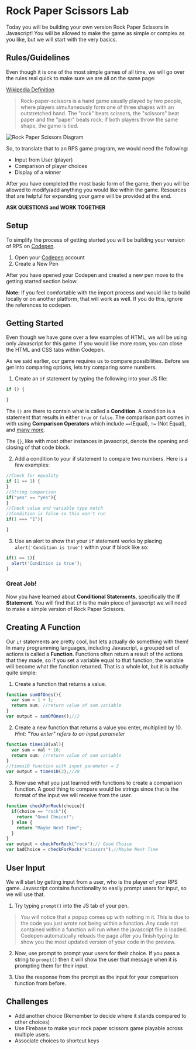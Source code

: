 # Rock Paper Scissors Lab


Today you will be building your own version Rock Paper Scissors in Javascript! You will be allowed to make the game as simple or complex as you like, but we will start with the very basics.

## Rules/Guidelines

Even though it is one of the most simple games of all time, we will go over the rules real quick to make sure we are all on the same page:

[Wikipedia Definition](http://en.wikipedia.org/wiki/Rock-paper-scissors)
>Rock-paper-scissors is a hand game usually played by two people, where players simultaneously form one of three shapes with an outstretched hand. The "rock" beats scissors, the "scissors" beat paper and the "paper" beats rock; if both players throw the same shape, the game is tied.

![Rock Paper Scissors Diagram](http://upload.wikimedia.org/wikipedia/commons/6/67/Rock-paper-scissors.svg)

So, to translate that to an RPS game program, we would need the following:
* Input from User (player)
* Comparison of player choices
* Display of a winner

After you have completed the most basic form of the game, then you will be allowed to modify/add anything you would like within the game. Resources that are helpful for expanding your game will be provided at the end.

**ASK QUESTIONS and WORK TOGETHER**

## Setup

To simplify the process of getting started you will be building your version of RPS on [Codepen](http://codepen.io).

1. Open your [Codepen](http://codepen.io) account
2. Create a New Pen

After you have opened your Codepen and created a new pen move to the getting started section below.

**Note:** If you feel comfortable with the import process and would like to build locally or on another platform, that will work as well. If you do this, ignore the references to codepen.


## Getting Started
Even though we have gone over a few examples of HTML, we will be using only Javascript for this game. If you would like more room, you can close the HTML and CSS tabs within Codepen.

As we said earlier, our game requires us to compare possibilities. Before we get into comparing options, lets try comparing some numbers.

1. Create an `if` statement by typing the following into your JS file:

  ```javascript
  if () {

  }
  ```

  The `()` are there to contain what is called a **Condition**. A condition is a statement that results in either `true` or `false`. The comparison part comes in with using **Comparison Operators** which include `==`(Equal), `!=` (Not Equal), and [many more](http://www.w3schools.com/js/js_comparisons.asp).

  The `{}`, like with most other instances in javascript, denote the opening and closing of that code block.

2. Add a condition to your if statement to compare two numbers. Here is a few examples:

  ```javascript
  //Check for equality
  if (1 == 1) {
  }
  //String comparison
  if("yes" == "yes"){
  }
  //Check value and variable type match
  //Condition is false so this won't run
  if(1 === "1"){

  }
  ```
3. Use an alert to show that your `if` statement works by placing `alert('Condition is true')` within your if block like so:

  ```javascript
  if(1 == 1){
    alert('Condition is true');
  }
  ```

### Great Job!
  Now you have learned about **Conditional Statements**, specifically the **If Statement**. You will find that `if` is the main piece of javascript we will need to make a simple version of Rock Paper Scissors.

## Creating A Function
Our `if` statements are pretty cool, but lets actually do something with them! In many programming languages, including Javascript, a grouped set of actions is called a **Function**. Functions often return a result of the actions that they made, so if you set a variable equal to that function, the variable will become what the function returned. That is a whole lot, but it is actually quite simple:
1. Create a function that returns a value.

  ```javascript
  function sumOfOnes(){
    var sum = 1 + 1;
    return sum; //return value of sum variable
  }
  var output = sumOfOnes();//2
  ```

2. Create a new function that returns a value you enter, multiplied by 10. *Hint: "You enter" refers to an input parameter*

  ```javascript
  function times10(val){
    var sum = val * 10;
    return sum; //return value of sum variable
  }
  //times10 function with input parameter = 2
  var output = times10(2);//20
  ```
3. Now use what you just learned with functions to create a comparison function. A good thing to compare would be strings since that is the format of the input we will receive from the user.

  ```javascript
  function checkForRock(choice){
    if(choice == "rock"){
      return "Good Choice!";
    } else {
      return "Maybe Next Time";
    }
  }
  var output = checkForRock("rock");// Good Choice
  var badChoice = checkForRock("scissors");//Maybe Next Time
  ```

## User Input
We will start by getting input from a user, who is the player of your RPS game. Javascript contains functionality to easily prompt users for input, so we will use that.

1. Try typing `prompt()` into the JS tab of your pen.

> You will notice that a popup comes up with nothing in it. This is due to the code you just wrote not being within a function. Any code not contained within a function will run when the javascript file is loaded. Codepen automatically reloads the page after you finish typing to show you the most updated version of your code in the preview.

2. Now, use prompt to prompt your users for their choice. If you pass a string to `prompt()` then it will show the user that message when it is prompting them for their input.

3. Use the response from the prompt as the input for your comparison function from before.


## Challenges
* Add another choice (Remember to decide where it stands compared to other choices)
* Use Firebase to make your rock paper scissors game playable across multiple users.
* Associate choices to shortcut keys
